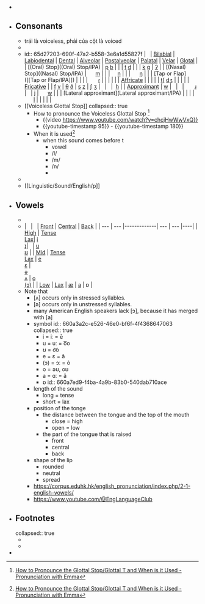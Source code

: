 -
- ## Consonants
	- trái là voiceless, phải của cột là voiced
	-
	- id:: 65d27203-690f-47a2-b558-3e6a1d55827f
	  |   | [Bilabial](Bilabial/IPA) | [Labiodental](Labiodental/IPA) | [Dental](Dental/IPA) | [Alveolar](Alveolar/IPA) | [Postalveolar](Postalveolar/IPA) | [Palatal](Palatal/IPA) | [Velar](Velar/IPA) | [Glotal](Glotal/IPA) |
	  | [(Oral) Stop]((Oral) Stop/IPA) | [p](https://www.cambridge.org/features/IPAchart/symbols/p.html)   [b](https://www.cambridge.org/features/IPAchart/symbols/b.html) | | | [t](https://www.cambridge.org/features/IPAchart/symbols/t.html)    [d](https://www.cambridge.org/features/IPAchart/symbols/d.html) | | | [k](https://www.cambridge.org/features/IPAchart/symbols/k.html)   [g](https://www.cambridge.org/features/IPAchart/symbols/g.html) | [ʔ](https://www.cambridge.org/features/IPAchart/symbols/0294.html) |
	  | [(Nasal) Stop]((Nasal) Stop/IPA) |      [m](https://www.cambridge.org/features/IPAchart/symbols/m.html) | | |      [n](https://www.cambridge.org/features/IPAchart/symbols/n.html) | | |      [ŋ](https://www.cambridge.org/features/IPAchart/symbols/014B.html) | |
	  | [Tap or Flap]([[Tap or Flap/IPA]]) | | | |       [ɾ](https://www.cambridge.org/features/IPAchart/symbols/027E.html) | | | | |
	  | [Affricate](Affricate/IPA) | | | | | [tʃ](https://www.cambridge.org/features/IPAchart/symbols/02A7.html)     [dʒ](https://www.cambridge.org/features/IPAchart/symbols/02A4.html) | | | |
	  | [Fricative](Fricative/IPA) | | [f](https://www.cambridge.org/features/IPAchart/symbols/f.html)     [v](https://www.cambridge.org/features/IPAchart/symbols/v.html) | [θ](https://www.cambridge.org/features/IPAchart/symbols/03B8.html)     [ð](https://www.cambridge.org/features/IPAchart/symbols/00F0.html) | [s](https://www.cambridge.org/features/IPAchart/symbols/s.html)    [z](https://www.cambridge.org/features/IPAchart/symbols/z.html) | [ʃ](https://www.cambridge.org/features/IPAchart/symbols/0283.html)      [ʒ](https://www.cambridge.org/features/IPAchart/symbols/0292.html) |   |   |  [h](https://www.cambridge.org/features/IPAchart/symbols/h.html) |
	  | [Approximant](Approximant/IPA) | [w](https://www.cambridge.org/features/IPAchart/symbols/w.html) |   |   |       [ɹ](https://www.cambridge.org/features/IPAchart/symbols/0279.html) |   | [j](https://www.cambridge.org/features/IPAchart/symbols/j.html) |      [w](https://www.cambridge.org/features/IPAchart/symbols/w.html) | |
	  | [Lateral approximant](Lateral approximant/IPA) | | | |       [l](https://www.cambridge.org/features/IPAchart/symbols/l.html) | | | | |
	- [[Voiceless Glottal Stop]]
	  collapsed:: true
		- How to pronounce the Voiceless Glottal Stop [^1]
			- {{video https://www.youtube.com/watch?v=chcjHwWwVxQ}}
			- {{youtube-timestamp 95}} - {{youtube-timestamp 180}}
		- When it is used[^1]
			- when this sound comes before t
				- vowel
				- /l/
				- /m/
				- /n/
				-
	-
	- [[Linguistic/Sound/English/p]]
- ## Vowels
	-
	- |   |   | [Front](Front/IPA) | [Central](Central/IPA) | [Back](Back/IPA) |
	  | --- | --- |-------------| --- | --- |----|
	  | [High](High/IPA) | [Tense](Tense/IPA) <br />[Lax](Lax/IPA)| [i](https://www.cambridge.org/features/IPAchart/symbols/i.html) <br />[ɪ](https://www.cambridge.org/features/IPAchart/symbols/026A.html)|   | [u](https://www.cambridge.org/features/IPAchart/symbols/u.html) <br />[ʊ](https://www.cambridge.org/features/IPAchart/symbols/028A.html) |
	  | [Mid](Mid/IPA) | [Tense](Tense/IPA) <br />[Lax](Lax/IPA) | [e](https://www.cambridge.org/features/IPAchart/symbols/e.html) <br />[ɛ](https://www.cambridge.org/features/IPAchart/symbols/025B.html)  |   <br />[ə](https://www.cambridge.org/features/IPAchart/symbols/schwa.html) <br />[ʌ](https://www.cambridge.org/features/IPAchart/symbols/028C.html) | [o](https://www.cambridge.org/features/IPAchart/symbols/o.html) <br />[(ɔ)](https://www.cambridge.org/features/IPAchart/symbols/0254.html) |
	  | [Low](Low/IPA) | [Lax](Lax/IPA) | [æ](https://www.cambridge.org/features/IPAchart/symbols/00E6.html) | [a](https://www.cambridge.org/features/IPAchart/symbols/a.html) | ɒ |
	- Note that
		- [ʌ] occurs only in stressed syllables.
		- [ə] occurs only in unstressed syllables.
		- many American English speakers lack [ɔ], because it has merged with [a]
		- symbol
		  id:: 660a3a2c-e526-46e0-bf6f-4f4368647063
		  collapsed:: true
			- i = iː = ē
			- u = uː = o͞o
			- ʊ = o͝o
			- e = ɛ = ā
			- (ɔ) = ɔː = ô
			- o = əʊ, oʊ
			- a = ɑː = ä
			- ɒ
			  id:: 660a7ed9-f4ba-4a9b-83b0-540dab710ace
		- length of the sound
			- long = tense
			- short = lax
		- position of the tonge
			- the distance between the tongue and the top of the mouth
				- close = high
				- open = low
			- the part of the tongue that is raised
				- front
				- central
				- back
		- shape of the lip
			- rounded
			- neutral
			- spread
		- https://corpus.eduhk.hk/english_pronunciation/index.php/2-1-english-vowels/
		- https://www.youtube.com/@EngLanguageClub
- ## Footnotes
  collapsed:: true
	- [^1]: [How to Pronounce the Glottal Stop/Glottal T and When is it Used - Pronunciation with Emma](https://www.youtube.com/watch?v=chcjHwWwVxQ)
	-
-